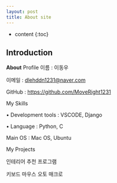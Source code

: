 ```yaml
---
layout: post
title: About site
---
```


* content
{:toc}

## Introduction

****About****
Profile 이름 : 이동우

이메일 : dlehddn1231@naver.com

GitHub : https://github.com/MoveRight1231

My Skills

• Development tools : VSCODE, Django

• Language : Python, C

Main OS : Mac OS, Ubuntu

My Projects

인테리어 추천 프로그램

키보드 마우스 오토 매크로

